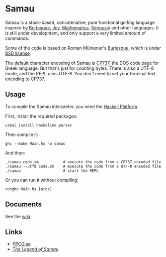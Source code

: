 Samau
=====
Samau is a stack-based, concatenative, pure functional golfing language inspired by [Burlesque](http://mroman.ch/burlesque), [Joy](http://www.latrobe.edu.au/humanities/research/research-projects/past-projects/joy-programming-language), [Mathematica](http://wolfram.com/mathematica/), [Seriously](https://github.com/Mego/Seriously) and other languages. It is still under development, and only support a very limited amount of commands.

Some of the code is based on Roman Müntener's [Burlesque](https://github.com/FMNSSun/Burlesque), which is under [BSD license](https://github.com/FMNSSun/Burlesque#license).

The default character encoding of Samau is [CP737](https://en.wikipedia.org/wiki/Code_page_737), the DOS code page for Greek language. But that's just for counting bytes. There is also a UTF-8 mode, and the REPL uses UTF-8. You _don't_ need to set your terminal text encoding to CP737.

## Usage

To compile the Samau interpreter, you need the [Haskell Platform](https://www.haskell.org/platform/).

First, install the required packages:

    cabal install haskeline parsec

<!--
    cabal install arithmoi haskeline parsec

[See this if you have problem installing `arithmoi`.](https://github.com/cartazio/arithmoi/issues/13)
-->

Then compile it:

    ghc --make Main.hs -o samau

And then:

    ./samau code.sm           # execute the code from a CP737 encoded file
    ./samau --utf8 code.sm    # execute the code from a UTF-8 encoded file
    ./samau                   # start the REPL

Or you can run it without compiling:

    runghc Main.hs [args]

## Documents
See the [wiki](https://github.com/AlephAlpha/Samau/wiki).

## Links
* [PPCG.se](http://codegolf.stackexchange.com/)
* [_The Legend of Samau_](http://www.guokr.com/blog/744130/)
